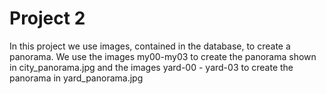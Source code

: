 # Project 2

In this project we use images, contained in the database, to create a panorama. 
We use the images my00-my03 to create the panorama shown in city_panorama.jpg and the images yard-00 - yard-03 to create the panorama in yard_panorama.jpg